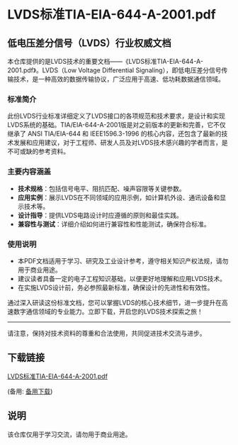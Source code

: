 # LVDS标准TIA-EIA-644-A-2001.pdf

## 低电压差分信号（LVDS）行业权威文档

本仓库提供的是LVDS技术的重要文档——《LVDS标准TIA-EIA-644-A-2001.pdf》。LVDS（Low Voltage Differential Signaling），即低电压差分信号传输技术，是一种高效的数据传输协议，广泛应用于高速、低功耗数据通信领域。

### 标准简介

此份LVDS行业标准详细定义了LVDS接口的各项规范和技术要求，是设计和实现LVDS系统的基础。TIA/EIA-644-A-2001版是对之前版本的更新和完善，它不仅继承了 ANSI TIA/EIA-644 和 IEEE1596.3-1996 的核心内容，还包含了最新的技术发展和应用建议，对于工程师、研发人员及对LVDS技术感兴趣的学者而言，是不可或缺的参考资料。

### 主要内容涵盖

- **技术规格**：包括信号电平、阻抗匹配、噪声容限等关键参数。
- **应用实例**：展示LVDS在不同领域的应用示例，如计算机外设、通讯设备和显示技术等。
- **设计指导**：提供LVDS电路设计时应遵循的原则和最佳实践。
- **兼容性与测试**：详细介绍如何进行兼容性和性能测试，确保符合标准。

### 使用说明

- 本PDF文档适用于学习、研究及工业设计参考，遵守相关知识产权法规，请勿用于商业用途。
- 建议读者具备一定的电子工程知识基础，以便更好地理解和应用LVDS技术。
- 在实施LVDS设计前，务必参照最新标准，确保设计的先进性和有效性。

通过深入研读这份标准文档，您可以掌握LVDS的核心技术细节，进一步提升在高速数字通信领域的专业能力。立即下载，开启您的LVDS技术探索之旅！

---

请注意，保持对技术资料的尊重和合法使用，共同促进技术交流与进步。

## 下载链接
[LVDS标准TIA-EIA-644-A-2001.pdf](https://pan.quark.cn/s/6e8d9ecf2ba8) 

(备用: [备用下载](https://pan.baidu.com/s/13j4WKhPI8dQ0MshZUmYPXA?pwd=1234))

## 说明

该仓库仅用于学习交流，请勿用于商业用途。
